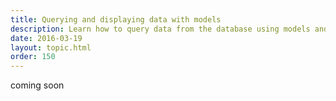 ```yaml
---
title: Querying and displaying data with models
description: Learn how to query data from the database using models and display it using a view.
date: 2016-03-19
layout: topic.html
order: 150
---
```


coming soon
